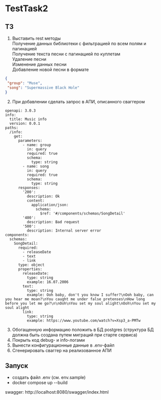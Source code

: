 # TestTask2

## ТЗ

1. Выставить rest методы  
Получение данных библиотеки с фильтрацией по всем полям и пагинацией  
Получение текста песни с пагинацией по куплетам  
Удаление песни  
Изменение данных песни  
Добавление новой песни в формате  


```JSON
{  
 "group": "Muse",  
 "song": "Supermassive Black Hole"  
}  
```

2. При добавлении сделать запрос в АПИ, описанного сваггером

```
openapi: 3.0.3  
info:
  title: Music info
  version: 0.0.1
paths:
  /info:
    get:
      parameters:
        - name: group
          in: query
          required: true
          schema:
            type: string
        - name: song
          in: query
          required: true
          schema:
            type: string
      responses:
        '200':
          description: Ok
          content:
            application/json:
              schema:
                $ref: '#/components/schemas/SongDetail'
        '400':
          description: Bad request
        '500':
          description: Internal server error
components:
  schemas:
    SongDetail:
      required:
        - releaseDate
        - text
        - link
      type: object
      properties:
        releaseDate:
          type: string
          example: 16.07.2006
        text:
          type: string
          example: Ooh baby, don't you know I suffer?\nOoh baby, can you hear me moan?\nYou caught me under false pretenses\nHow long before you let me go?\n\nOoh\nYou set my soul alight\nOoh\nYou set my soul alight
        link:
          type: string
          example: https://www.youtube.com/watch?v=Xsp3_a-PMTw
```

3. Обогащенную информацию положить в БД postgres (структура БД должна быть создана путем миграций при старте сервиса)
4. Покрыть код debug- и info-логами
5. Вынести конфигурационные данные в .env-файл
6. Сгенерировать сваггер на реализованное АПИ

## Запуск
- создать файл .env (см. env.sample)
- docker compose up --build

swagger:
http://localhost:8080/swagger/index.html
